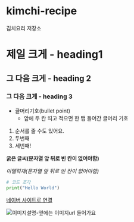 # kimchi-recipe
김치요리 저장소

# 제일 크게 - heading1
## 그 다음 크게 - heading 2
### 그 다음 크게 - heading 3

* 글머리기호(bullet point)
  * 앞에 두 칸 띄고 적으면 한 탭 들어간 글머리 기호

1. 순서를 줄 수도 있어요. 
2. 두번째 
3. 세번째!

**굵은 글씨(문자열 앞 뒤로 빈 칸이 없어야함)**

*이탤릭채(문자열 앞 뒤로 빈 칸이 없어야함)*

```python
# 코드 조각
print("Hello World")
```

[네이버 사이트로 연결](https://www.naver.com/)

![이미지설명-옆에는 이미지url 들어가요](https://search.pstatic.net/common/?src=http%3A%2F%2Fblogfiles.naver.net%2F20151021_61%2Fgonggamcom_14454090756396FPUJ_JPEG%2F%25C4%25B8%25C3%25B3.JPG&type=sc960_832)
